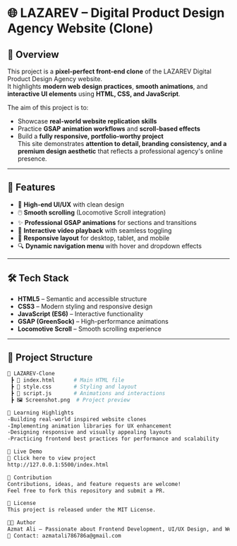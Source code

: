 # 🌐 LAZAREV – Digital Product Design Agency Website (Clone)

## 📌 Overview
This project is a **pixel-perfect front-end clone** of the LAZAREV Digital Product Design Agency website.  
It highlights **modern web design practices**, **smooth animations**, and **interactive UI elements** using **HTML, CSS, and JavaScript**.  

The aim of this project is to:
- Showcase **real-world website replication skills**
- Practice **GSAP animation workflows** and **scroll-based effects**
- Build a **fully responsive, portfolio-worthy project**  
This site demonstrates **attention to detail, branding consistency, and a premium design aesthetic** that reflects a professional agency's online presence.

---

## 🚀 Features
- 🎨 **High-end UI/UX** with clean design
- 🖱️ **Smooth scrolling** (Locomotive Scroll integration)
- ✨ **Professional GSAP animations** for sections and transitions
- 🎥 **Interactive video playback** with seamless toggling
- 📱 **Responsive layout** for desktop, tablet, and mobile
- 🔍 **Dynamic navigation menu** with hover and dropdown effects

---

## 🛠️ Tech Stack
- **HTML5** – Semantic and accessible structure  
- **CSS3** – Modern styling and responsive design  
- **JavaScript (ES6)** – Interactive functionality  
- **GSAP (GreenSock)** – High-performance animations  
- **Locomotive Scroll** – Smooth scrolling experience  

---

## 📂 Project Structure
```bash
📁 LAZAREV-Clone
 ┣ 📄 index.html      # Main HTML file
 ┣ 📄 style.css       # Styling and layout
 ┣ 📄 script.js       # Animations and interactions
 ┣ 🖼️ Screenshot.png  # Project preview

🎯 Learning Highlights
-Building real-world inspired website clones
-Implementing animation libraries for UX enhancement
-Designing responsive and visually appealing layouts
-Practicing frontend best practices for performance and scalability

🚀 Live Demo
🔗 Click here to view project
http://127.0.0.1:5500/index.html

🤝 Contribution
Contributions, ideas, and feature requests are welcome!
Feel free to fork this repository and submit a PR.

📜 License
This project is released under the MIT License.

👨‍💻 Author
Azmat Ali – Passionate about Frontend Development, UI/UX Design, and Web Animations.
📧 Contact: azmatali786786a@gmail.com
